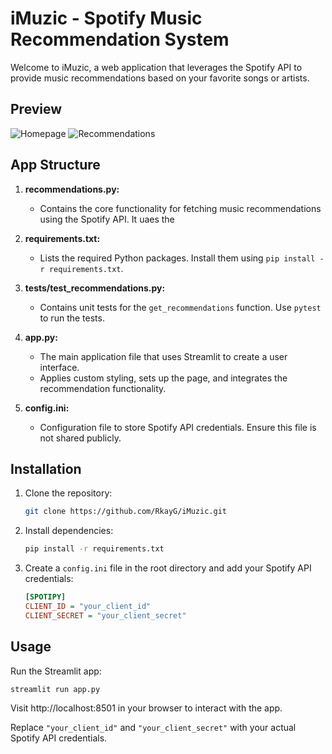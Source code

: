 # iMuzic - Spotify Music Recommendation System

Welcome to iMuzic, a web application that leverages the Spotify API to provide music recommendations based on your favorite songs or artists. 

## Preview
![Homepage](preview/home_page.png)
![Recommendations](preview/recommendations_page.png)

## App Structure

1. **recommendations.py:**
    - Contains the core functionality for fetching music recommendations using the Spotify API. It uaes the 

2. **requirements.txt:**
    - Lists the required Python packages. Install them using `pip install -r requirements.txt`.

3. **tests/test_recommendations.py:**
    - Contains unit tests for the `get_recommendations` function. Use `pytest` to run the tests.

4. **app.py:**
    - The main application file that uses Streamlit to create a user interface.
    - Applies custom styling, sets up the page, and integrates the recommendation functionality.

5. **config.ini:**
    - Configuration file to store Spotify API credentials. Ensure this file is not shared publicly.

## Installation

1. Clone the repository:

    ```bash
    git clone https://github.com/RkayG/iMuzic.git
    ```

2. Install dependencies:

    ```bash
    pip install -r requirements.txt
    ```

3. Create a `config.ini` file in the root directory and add your Spotify API credentials:

    ```ini
    [SPOTIPY]
    CLIENT_ID = "your_client_id"
    CLIENT_SECRET = "your_client_secret"
    ```

## Usage

Run the Streamlit app:

```bash
streamlit run app.py
```

Visit http://localhost:8501 in your browser to interact with the app.

Replace `"your_client_id"` and `"your_client_secret"` with your actual Spotify API credentials.


